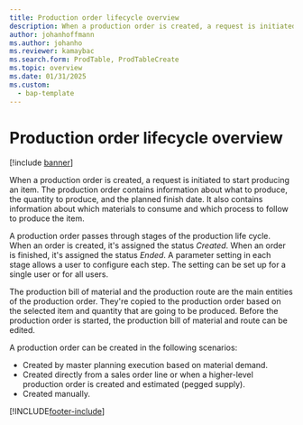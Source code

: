 ```yaml
---
title: Production order lifecycle overview
description: When a production order is created, a request is initiated to start producing an item. Learn about what to produce and the planned finish date.
author: johanhoffmann
ms.author: johanho
ms.reviewer: kamaybac
ms.search.form: ProdTable, ProdTableCreate
ms.topic: overview
ms.date: 01/31/2025
ms.custom: 
  - bap-template
---
```


# Production order lifecycle overview

[!include [banner](../includes/banner.md)]

When a production order is created, a request is initiated to start producing an item. The production order contains information about what to produce, the quantity to produce, and the planned finish date. It also contains information about which materials to consume and which process to follow to produce the item.

A production order passes through stages of the production life cycle. When an order is created, it's assigned the status *Created*. When an order is finished, it's assigned the status *Ended*. A parameter setting in each stage allows a user to configure each step. The setting can be set up for a single user or for all users.

The production bill of material and the production route are the main entities of the production order. They're copied to the production order based on the selected item and quantity that are going to be produced. Before the production order is started, the production bill of material and route can be edited.

A production order can be created in the following scenarios:

- Created by master planning execution based on material demand.
- Created directly from a sales order line or when a higher-level production order is created and estimated (pegged supply).
- Created manually.

[!INCLUDE[footer-include](../../includes/footer-banner.md)]
